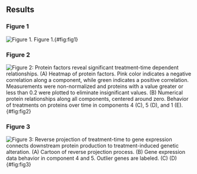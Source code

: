 ## Results

### Figure 1

![**Figure 1.** Figure 1.](./figure1.svg){#fig:fig1}

### Figure 2

![**Figure 2: Protein factors reveal significant treatment-time dependent relationships.** (A) Heatmap of protein factors. Pink color indicates a negative correlation along a component, while green indicates a positive correlation. Measurements were non-normalized and proteins with a value greater or less than 0.2 were plotted to eliminate insignificant values. (B) Numerical protein relationships along all components, centered around zero. Behavior of treatments on proteins over time in components 4 (C), 5 (D), and 1 (E).](./figure2.svg){#fig:fig2}

### Figure 3

![**Figure 3: Reverse projection of treatment-time to gene expression connects downstream protein production to treatment-induced genetic alteration.** (A) Cartoon of reverse projection process. (B) Gene expression data behavior in component 4 and 5. Outlier genes are labeled. (C) (D)](./figure3.svg){#fig:fig3}

